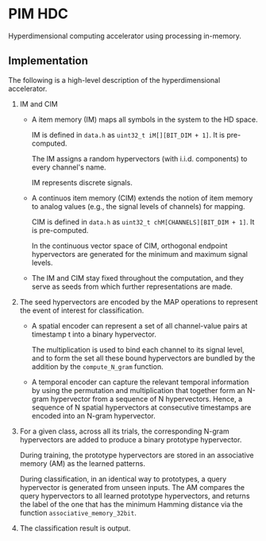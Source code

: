 # PIM HDC

Hyperdimensional computing accelerator using processing in-memory.

## Implementation

The following is a high-level description of the hyperdimensional accelerator.

1. IM and CIM

   * A item memory (IM) maps all symbols in the system to the HD space.

     IM is defined in `data.h` as `uint32_t iM[][BIT_DIM + 1]`. It is pre-computed.

     The IM assigns a random hypervectors (with i.i.d. components) to every channel's name.

     IM represents discrete signals.

   * A continuos item memory (CIM) extends the notion of item memory to analog values (e.g., the signal levels of channels) for mapping.

     CIM is defined in `data.h` as `uint32_t chM[CHANNELS][BIT_DIM + 1]`. It is pre-computed.

     In the continuous vector space of CIM, orthogonal endpoint hypervectors are generated for the minimum and maximum signal levels.

   * The IM and CIM stay fixed throughout the computation, and they serve as seeds from which further representations are made.

2. The seed hypervectors are encoded by the MAP operations to represent the event of interest for classification.

   * A spatial encoder can represent a set of all channel-value pairs at timestamp t into a binary hypervector.

     The multiplication is used to bind each channel to its signal level, and to form the set all these bound hypervectors are bundled by the addition by the `compute_N_gram` function.

   * A temporal encoder can capture the relevant temporal information by using the permutation and multiplication that together form an N-gram hypervector from a sequence of N hypervectors. Hence, a sequence of N spatial hypervectors at consecutive timestamps are encoded into an N-gram hypervector.

3. For a given class, across all its trials, the corresponding N-gram hypervectors are added to produce a binary prototype hypervector.

   During training, the prototype hypervectors are stored in an associative memory (AM) as the learned patterns.

   During classification, in an identical way to prototypes, a query hypervector is generated from unseen inputs. The AM compares the query hypervectors to all learned prototype hypervectors, and returns the label of the one that has the minimum Hamming distance via the function `associative_memory_32bit`.

4. The classification result is output.
